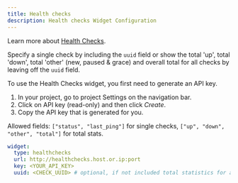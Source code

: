 ```yaml
---
title: Health checks
description: Health checks Widget Configuration
---
```


Learn more about [Health Checks](https://github.com/healthchecks/healthchecks).

Specify a single check by including the `uuid` field or show the total 'up', total 'down', total 'other' (new, paused & grace) and overall total for all
checks by leaving off the `uuid` field.

To use the Health Checks widget, you first need to generate an API key.

1. In your project, go to project Settings on the navigation bar.
2. Click on API key (read-only) and then click _Create_.
3. Copy the API key that is generated for you.

Allowed fields: `["status", "last_ping"]` for single checks, `["up", "down", "other", "total"]` for total stats.

```yaml
widget:
  type: healthchecks
  url: http://healthchecks.host.or.ip:port
  key: <YOUR_API_KEY>
  uuid: <CHECK_UUID> # optional, if not included total statistics for all checks is shown
```
